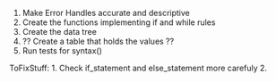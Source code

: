 1. Make Error Handles accurate and descriptive
2. Create the functions implementing if and while rules
3. Create the data tree
4. ?? Create a table that holds the values ??
5. Run tests for syntax()


ToFixStuff:
    1. Check if_statement and else_statement more carefuly
    2. 